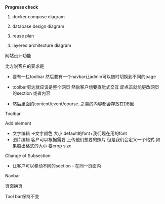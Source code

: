 **Progress check**

1. docker compose diagram

   

2. database design diagram

   

3. reuse plan

   

4. layered architecture diagram

网站设计功能

比方说客户的要求是

- 要有一栏toolbar 然后要有一个navbar让admin可以随时切换到不同的page

- toolbar旁边就应该是整个网页 然后客户想要直觉式交互 即点击就能更改网页的section 或者内容
- 然后里面的content/event/course..之类的内容都会存放在DB里

Toolbar

Add element

- 文字编辑 ->文字颜色 大小 default的font+我们现在用的font
- 图片编辑 客户可以根据需要 上传他们想要的照片 但是我们会定义一个格式 如果超出格式的大小 要crop size

Change of Subsection

- 让客户可以移动不同的section - 在同一页面内

Navbar

页面换页

Tool bar保持不变